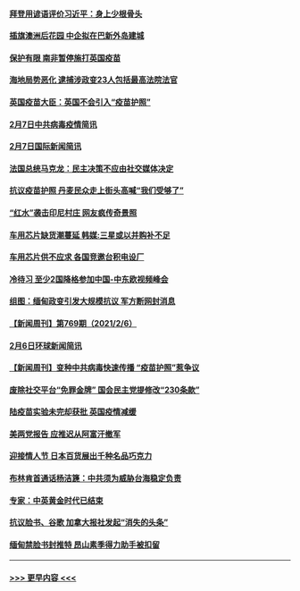 #### [拜登用谚语评价习近平：身上少根骨头](../pages/prog202/a103049384.md?t=02081501) 
#### [插旗澳洲后花园 中企拟在巴新外岛建城](../pages/prog202/a103049381.md?t=02081501) 
#### [保护有限 南非暂停施打英国疫苗](../pages/prog202/a103049374.md?t=02081501) 
#### [海地局势恶化 逮捕涉政变23人包括最高法院法官](../pages/prog202/a103049341.md?t=02081501) 
#### [英国疫苗大臣：英国不会引入“疫苗护照”](../pages/prog202/a103049261.md?t=02081501) 
#### [2月7日中共病毒疫情简讯](../pages/prog202/a103049195.md?t=02081501) 
#### [2月7日国际新闻简讯](../pages/prog202/a103049180.md?t=02081501) 
#### [法国总统马克龙：民主决策不应由社交媒体决定](../pages/prog202/a103049144.md?t=02081501) 
#### [抗议疫苗护照 丹麦民众走上街头高喊“我们受够了”](../pages/prog202/a103049059.md?t=02081501) 
#### [“红水”袭击印尼村庄 网友疯传奇景照](../pages/prog202/a103049042.md?t=02081501) 
#### [车用芯片缺货潮蔓延 韩媒:三星或以并购补不足](../pages/prog202/a103048999.md?t=02081501) 
#### [车用芯片供不应求 各国竞邀台积电设厂](../pages/prog202/a103048975.md?t=02081501) 
#### [冷待习 至少2国降格参加中国-中东欧视频峰会](../pages/prog202/a103048904.md?t=02081501) 
#### [组图：缅甸政变引发大规模抗议 军方断网封消息](../pages/prog202/a103048863.md?t=02081501) 
#### [【新闻周刊】第769期（2021/2/6）](../pages/prog202/a103048866.md?t=02081501) 
#### [2月6日环球新闻简讯](../pages/prog202/a103048805.md?t=02081501) 
#### [【新闻周刊】变种中共病毒快速传播 “疫苗护照”惹争议](../pages/prog202/a103048788.md?t=02081501) 
#### [废除社交平台“免罪金牌” 国会民主党提修改“230条款”](../pages/prog202/a103048767.md?t=02081501) 
#### [陆疫苗实验未完却获批  英国疫情减缓](../pages/prog202/a103048637.md?t=02081501) 
#### [美两党报告 应推迟从阿富汗撤军](../pages/prog202/a103048623.md?t=02081501) 
#### [迎接情人节  日本百货展出千种名品巧克力](../pages/prog202/a103048563.md?t=02081501) 
#### [布林肯首通话杨洁篪：中共须为威胁台海稳定负责](../pages/prog202/a103048568.md?t=02081501) 
#### [专家：中英黄金时代已结束](../pages/prog202/a103048413.md?t=02081501) 
#### [抗议脸书、谷歌 加拿大报社发起“消失的头条”](../pages/prog202/a103048404.md?t=02081501) 
#### [缅甸禁脸书封推特 昂山素季得力助手被扣留](../pages/prog202/a103048370.md?t=02081501) 

----
#### [ >>> 更早内容 <<< ](../indexes/prog202-earlier.md)
